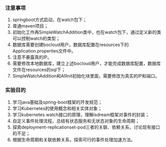 ### 注意事项
1. springboot方式启动，在watch包下；
2. 普通maven项目；
3. 初始化工作再SimpleWatchAddition类中，也在watch包下，通过定义新的类可以控制watch的类型；
4. 数据库需要创建bocloud用户，数据库配置在resources下的Application.properties文件中。
5. 注意不暴露真的IP。
6. 需要修改本地数据库，建立上述bocloud用户，才能完成数据库配置，数据库文件在resources的sql下；
7. SimpleWatchAddition和AllInit初始化块里面，需要修改为真实的IP和端口。

### 实验目的

1. 学习java基础及spring-boot框架的开发规范；
2. 学习Kubernetes的使用概念和相关实体对象；
3. 学习kubernetes watch接口的原理，理解isdream框架对事件的封装；
4. 自定义事件处理流程，总结有状态服务和无状态对象的生命周期；
5. 探索deployment-replicationset-pod三者的关联、依赖关系，讨论现有接口的不足；
6. 根据生命周期和关联依赖关系，探索可行的事件处理加速方法。
